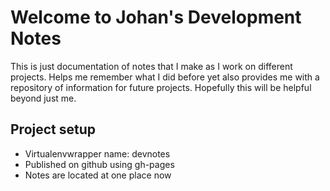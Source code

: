 # Welcome to Johan's Development Notes
This is just documentation of notes that I make as I work on different projects. Helps me remember what I did before yet also provides me with a repository of information for future projects.
Hopefully this will be helpful beyond just me.

## Project setup
* Virtualenvwrapper name: devnotes
* Published on github using gh-pages
* Notes are located at one place now
